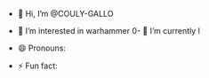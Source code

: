 - 👋 Hi, I’m @COULY-GALLO
- 👀 I’m interested in warhammer
0- 🌱 I’m currently l


- 😄 Pronouns:
- ⚡ Fun fact:

<!---
COULY-GALLO/COULY-GALLO is a ✨ special ✨ repository because its `README.md` (this file) appears on your GitHub profile.
You can click the Preview link to take a look at your changes.
--->
